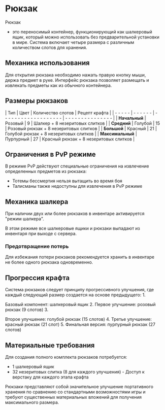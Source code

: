 # Рюкзак

Рюкзак

- это переносимый контейнер, функционирующий как шалкеровый ящик, который можно использовать без предварительной установки в мире. Система включает четыре размера с различным количеством слотов для хранения.

## Механика использования

Для открытия рюкзака необходимо нажать правую кнопку мыши, держа предмет в руке. Интерфейс рюкзака позволяет размещать и извлекать предметы как из обычного контейнера.

## Размеры рюкзаков

| Тип | Цвет | Количество слотов | Рецепт крафта |
| - - - - - | - - - - - - | - - - - - - - - - - - - - - - - - - - | - - - - - - - - - - - - - - - |
| **Начальный** | Розовый | 9 | Шалкер + 8 незеритовых слитков |
| **Средний** | Голубой | 15 | Розовый рюкзак + 8 незеритовых слитков |
| **Большой** | Красный | 21 | Голубой рюкзак + 8 незеритовых слитков |
| **Максимальный** | Пурпурный | 27 | Красный рюкзак + 8 незеритовых слитков |

## Ограничения в PvP режиме

В режиме PvP действуют специальные ограничения на извлечение определенных предметов из рюкзака:
- Тотемы бессмертия нельзя вытащить во время боя
- Талисманы также недоступны для извлечения в PvP режиме

## Механика шалкера

При наличии двух или более рюкзаков в инвентаре активируется "режим шалкера".

В этом режиме все шалкеровые ящики и рюкзаки выпадают из инвентаря при выходе с сервера.

### Предотвращение потерь
Для избежания потери рюкзаков рекомендуется хранить в инвентаре не более одного рюкзака одновременно.

## Прогрессия крафта

Система рюкзаков следует принципу прогрессивного улучшения, где каждый следующий размер создается на основе предыдущего: 1.

Базовый компонент: шалкеровый ящик
2. Первое улучшение: розовый рюкзак (9 слотов)
3.

Второе улучшение: голубой рюкзак (15 слотов)
4. Третье улучшение: красный рюкзак (21 слот)
5. Финальная версия: пурпурный рюкзак (27 слотов)

## Материальные требования

Для создания полного комплекта рюкзаков потребуется:
- 1 шалкеровый ящик
- 32 незеритовых слитка (8 для каждого улучшения) - Доступ к верстаку для каждого этапа крафта

Рюкзаки представляют собой значительное улучшение портативного хранения по сравнению со стандартными возможностями игры и требуют существенных материальных вложений для получения максимального размера.